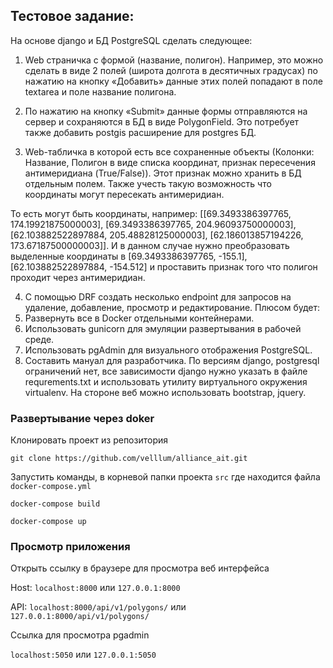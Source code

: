 ## Тестовое задание:

На основе django и БД PostgreSQL сделать следующее:

1. Web страничка с формой (название, полигон). Например, это можно сделать в виде 2
полей (широта долгота в десятичных градусах) по нажатию на кнопку «Добавить» данные этих полей попадают в поле textarea и поле название полигона.

2. По нажатию на кнопку «Submit» данные формы отправляются на сервер и сохраняются в БД в виде PolygonField. Это потребует также добавить postgis расширение для postgres БД.

3. Web-табличка в которой есть все сохраненные объекты (Колонки: Название, Полигон в виде списка координат, признак пересечения антимеридиана (True/False)). Этот признак можно хранить в БД отдельным полем. Также учесть такую возможность что координаты могут пересекать антимеридиан.

То есть могут быть координаты, например:
[[69.3493386397765, 174.19921875000003], [69.3493386397765, 204.96093750000003],
[62.103882522897884, 205.48828125000003], [62.186013857194226, 173.67187500000003]]. И в данном случае нужно преобразовать выделенные координаты в [69.3493386397765, -155.1], [62.103882522897884, -154.512] и проставить признак того что полигон проходит через антимеридиан.

4. С помощью DRF создать несколько endpoint для запросов на удаление, добавление, просмотр и редактирование.
Плюсом будет:
1. Развернуть все в Docker отдельными контейнерами.
2. Использовать gunicorn для эмуляции развертывания в рабочей среде.
3. Использовать pgAdmin для визуального отображения PostgreSQL.
4. Составить мануал для разработчика.
По версиям django, postgresql ограничений нет, все зависимости django нужно указать в файле requrements.txt и использовать утилиту виртуального окружения virtualenv. На стороне веб можно использовать bootstrap, jquery.


### Развертывание через doker

Клонировать проект из репозитория

`git clone https://github.com/velllum/alliance_ait.git`

Запустить команды, в корневой папки проекта `src` где находится файла `docker-compose.yml`

`docker-compose build`

`docker-compose up`

### Просмотр приложения

Открыть ссылку в браузере для просмотра веб интерфейса

Host: `localhost:8000` или `127.0.0.1:8000`

API: `localhost:8000/api/v1/polygons/` или `127.0.0.1:8000/api/v1/polygons/`

Ссылка для просмотра pgadmin

`localhost:5050` или `127.0.0.1:5050`

